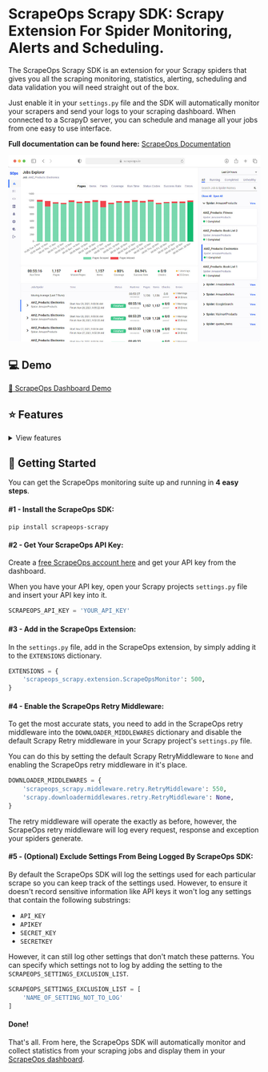 # ScrapeOps Scrapy SDK: Scrapy Extension For Spider Monitoring, Alerts and Scheduling.
The ScrapeOps Scrapy SDK is an extension for your Scrapy spiders that gives you all the scraping monitoring, statistics, alerting, scheduling and data validation you will need straight out of the box. 

Just enable it in your `settings.py` file and the SDK will automatically monitor your scrapers and send your logs to your scraping dashboard. When connected to a ScrapyD server, you can schedule and manage all your jobs from one easy to use interface.

**Full documentation can be found here:** [ScrapeOps Documentation](https://scrapeops.io/docs/intro)


![ScrapeOps Dashboard Demo](https://github.com/ScrapeOps/scrapeops-docs/blob/main/assets/scrapeops-hero-page-small.jpg)


## :computer: Demo
[:link: ScrapeOps Dashboard Demo](https://scrapeops.io/app/login/demo)

## :star: Features
<details>
<summary>View features</summary>

- **Scrapy Job Stats & Visualisation**
  - :chart_with_upwards_trend: Individual Job Progress Stats
  - :bar_chart: Compare Jobs versus Historical Jobs
  - :100: Job Stats Tracked
    - :white_check_mark: Pages Scraped & Missed
    - :white_check_mark: Items Parsed & Missed
    - :white_check_mark: Item Field Coverage
    - :white_check_mark: Runtimes
    - :white_check_mark: Response Status Codes
    - :white_check_mark: Success Rates & Average Latencies
    - :white_check_mark: Errors & Warnings
    - :white_check_mark: Bandwidth

- **Health Checks & Alerts**
  - :male_detective: Custom Spider & Job Health Checks 
  - :package: Out of the Box Alerts - Slack (More coming soon!)
  - :bookmark_tabs: Daily Scraping Reports

 - **ScrapyD Cluster Management**
    - :link: Integrate With ScrapyD Servers
    - :alarm_clock: Schedule Periodic Jobs
    - :100: All Scrapyd JSON API Supported
    - :closed_lock_with_key: Secure Your ScrapyD with BasicAuth, HTTPS or Whitelisted IPs
 - **Proxy Monitoring (Coming Soon)**
    - :chart_with_upwards_trend: Monitor Your Proxy Account Usage
    - :chart_with_downwards_trend: Track Your Proxy Providers Performance
    - :bar_chart: Compare Proxy Performance Verus Other Providers

</details>

## :rocket: Getting Started
You can get the ScrapeOps monitoring suite up and running in **4 easy steps**.

#### #1 - Install the ScrapeOps SDK:

```
pip install scrapeops-scrapy
```

#### #2 - Get Your ScrapeOps API Key:
Create a [free ScrapeOps account here](https://scrapeops.io/app/register) and get your API key from the dashboard.

When you have your API key, open your Scrapy projects `settings.py` file and insert your API key into it. 

```python
SCRAPEOPS_API_KEY = 'YOUR_API_KEY'
```

#### #3 - Add in the ScrapeOps Extension:
In the `settings.py` file, add in the ScrapeOps extension, by simply adding it to the `EXTENSIONS` dictionary.

```python
EXTENSIONS = {
    'scrapeops_scrapy.extension.ScrapeOpsMonitor': 500, 
}
```

#### #4 - Enable the ScrapeOps Retry Middleware:
To get the most accurate stats, you need to add in the ScrapeOps retry middleware into the `DOWNLOADER_MIDDLEWARES` dictionary and disable the default Scrapy Retry middleware in your Scrapy project's `settings.py` file. 

You can do this by setting the default Scrapy RetryMiddleware to `None` and enabling the ScrapeOps retry middleware in it's place.

```python
DOWNLOADER_MIDDLEWARES = {
    'scrapeops_scrapy.middleware.retry.RetryMiddleware': 550,
    'scrapy.downloadermiddlewares.retry.RetryMiddleware': None,
}
```

The retry middleware will operate the exactly as before, however, the ScrapeOps retry middleware will log every request, response and exception your spiders generate. 

#### #5 - (Optional) Exclude Settings From Being Logged By ScrapeOps SDK:
By default the ScrapeOps SDK will log the settings used for each particular scrape so you can keep track of the settings used. However, to ensure it doesn't record sensitive information like API keys it won't log any settings that contain the following substrings:

- `API_KEY`
- `APIKEY`
- `SECRET_KEY`
- `SECRETKEY`

However, it can still log other settings that don't match these patterns. You can specify which settings not to log by adding the setting to the `SCRAPEOPS_SETTINGS_EXCLUSION_LIST`. 

```python
SCRAPEOPS_SETTINGS_EXCLUSION_LIST = [
    'NAME_OF_SETTING_NOT_TO_LOG'
]
```

#### Done!
That's all. From here, the ScrapeOps SDK will automatically monitor and collect statistics from your scraping jobs and display them in your [ScrapeOps dashboard](https://scrapeops.io/app/dashboard). 
